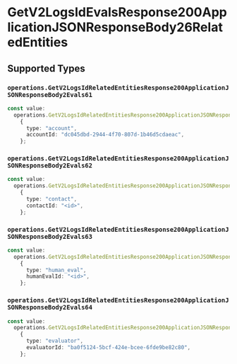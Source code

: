 # GetV2LogsIdEvalsResponse200ApplicationJSONResponseBody26RelatedEntities


## Supported Types

### `operations.GetV2LogsIdRelatedEntitiesResponse200ApplicationJSONResponseBody2Evals61`

```typescript
const value:
  operations.GetV2LogsIdRelatedEntitiesResponse200ApplicationJSONResponseBody2Evals61 =
    {
      type: "account",
      accountId: "dc045dbd-2944-4f70-807d-1b46d5cdaeac",
    };
```

### `operations.GetV2LogsIdRelatedEntitiesResponse200ApplicationJSONResponseBody2Evals62`

```typescript
const value:
  operations.GetV2LogsIdRelatedEntitiesResponse200ApplicationJSONResponseBody2Evals62 =
    {
      type: "contact",
      contactId: "<id>",
    };
```

### `operations.GetV2LogsIdRelatedEntitiesResponse200ApplicationJSONResponseBody2Evals63`

```typescript
const value:
  operations.GetV2LogsIdRelatedEntitiesResponse200ApplicationJSONResponseBody2Evals63 =
    {
      type: "human_eval",
      humanEvalId: "<id>",
    };
```

### `operations.GetV2LogsIdRelatedEntitiesResponse200ApplicationJSONResponseBody2Evals64`

```typescript
const value:
  operations.GetV2LogsIdRelatedEntitiesResponse200ApplicationJSONResponseBody2Evals64 =
    {
      type: "evaluator",
      evaluatorId: "ba0f5124-5bcf-424e-bcee-6fde9be82c80",
    };
```

